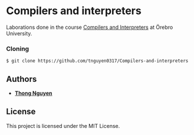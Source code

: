 # Compilers and interpreters
Laborations done in the course [Compilers and Interpreters](http://lily.oru.se/studieinformation/VisaKursplan?kurskod=DT125G&termin=20172&sprak=en) at Örebro University. 

### Cloning

```
$ git clone https://github.com/tnguyen0317/Compilers-and-interpreters
```


## Authors

* **[Thong Nguyen](https://github.com/tnguyen0317)**

## License
This project is licensed under the MIT License.
